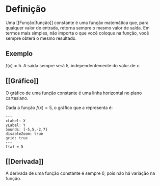 # Definição
Uma [[Função|função]] constante é uma função matemática que, para qualquer valor de entrada, retorna sempre o mesmo valor de saída. Em termos mais simples, não importa o que você coloque na função, você sempre obterá o mesmo resultado.

## Exemplo
$f(x) = 5$. A saída sempre será 5, independentemente do valor de $x$.

## [[Gráfico]]
O gráfico de uma função constante é uma linha horizontal no plano cartesiano.

Dada a função $f(x) = 5$, o gráfico que a representa é:
```functionplot
---
xLabel: X
yLabel: Y
bounds: [-5,5,-2,7]
disableZoom: true
grid: true
---
f(x) = 5
```

## [[Derivada]]
A derivada de uma função constante é sempre 0, pois não há variação na função.